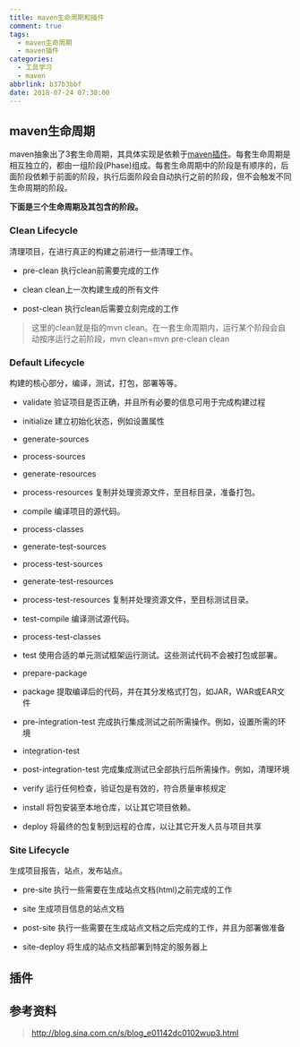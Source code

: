 ```yaml
---
title: maven生命周期和插件
comment: true
tags:
  - maven生命周期
  - maven插件
categories:
  - 工具学习
  - maven
abbrlink: b37b3bbf
date: 2018-07-24 07:30:00
---
```


## maven生命周期

maven抽象出了3套生命周期，其具体实现是依赖于[maven插件](http://maven.apache.org/plugins/index.html)。每套生命周期是相互独立的，都由一组阶段(Phase)组成。每套生命周期中的阶段是有顺序的，后面阶段依赖于前面的阶段，执行后面阶段会自动执行之前的阶段，但不会触发不同生命周期的阶段。

**下面是三个生命周期及其包含的阶段。**

### Clean Lifecycle 
清理项目，在进行真正的构建之前进行一些清理工作。

*  pre-clean     执行clean前需要完成的工作  

*  clean     clean上一次构建生成的所有文件  

*  post-clean    执行clean后需要立刻完成的工作  
 
    
>这里的clean就是指的mvn clean。在一套生命周期内，运行某个阶段会自动按序运行之前阶段，mvn clean=mvn pre-clean clean

### Default Lifecycle
构建的核心部分，编译，测试，打包，部署等等。

* validate      验证项目是否正确，并且所有必要的信息可用于完成构建过程

* initialize    建立初始化状态，例如设置属性

* generate-sources
     
* process-sources 
     
* generate-resources

* process-resources     复制并处理资源文件，至目标目录，准备打包。

* compile     编译项目的源代码。

* process-classes

* generate-test-sources
 
* process-test-sources 

* generate-test-resources

* process-test-resources     复制并处理资源文件，至目标测试目录。

* test-compile     编译测试源代码。

* process-test-classes

* test     使用合适的单元测试框架运行测试。这些测试代码不会被打包或部署。

* prepare-package

* package     提取编译后的代码，并在其分发格式打包，如JAR，WAR或EAR文件

* pre-integration-test     完成执行集成测试之前所需操作。例如，设置所需的环境

* integration-test

* post-integration-test     完成集成测试已全部执行后所需操作。例如，清理环境

* verify        运行任何检查，验证包是有效的，符合质量审核规定

* install     将包安装至本地仓库，以让其它项目依赖。

* deploy     将最终的包复制到远程的仓库，以让其它开发人员与项目共享    
    
### Site Lifecycle   
生成项目报告，站点，发布站点。

* pre-site     执行一些需要在生成站点文档(html)之前完成的工作

* site     生成项目信息的站点文档

* post-site     执行一些需要在生成站点文档之后完成的工作，并且为部署做准备

* site-deploy     将生成的站点文档部署到特定的服务器上

## 插件


## 参考资料

>http://blog.sina.com.cn/s/blog_e01142dc0102wup3.html


